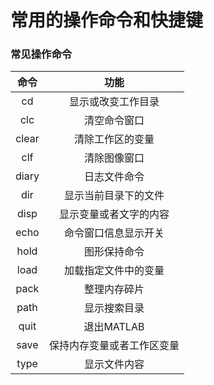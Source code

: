 # 常用的操作命令和快捷键
### 常见操作命令
| 命令 | 功能 |
| :---: | :---: |
| cd | 显示或改变工作目录 |
| clc | 清空命令窗口 |
| clear | 清除工作区的变量 |
| clf | 清除图像窗口 |
| diary | 日志文件命令 |
| dir | 显示当前目录下的文件 |
| disp | 显示变量或者文字的内容 |
| echo | 命令窗口信息显示开关 |
| hold | 图形保持命令 |
| load | 加载指定文件中的变量 |
| pack | 整理内存碎片 |
| path | 显示搜索目录 |
| quit | 退出MATLAB |
| save | 保持内存变量或者工作区变量 |
| type | 显示文件内容 |